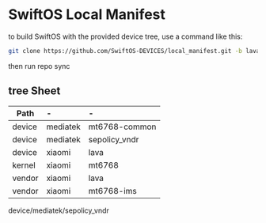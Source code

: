 # SwiftOS Local Manifest
to build SwiftOS with the provided device tree, use a command like this:

```bash
git clone https://github.com/SwiftOS-DEVICES/local_manifest.git -b lava .repo/local_manifests
```
then run repo sync

tree Sheet
----------

Path       | -                         | -
--------   |:------------------------- |:-------
device     | mediatek                  | mt6768-common
device     | mediatek                  | sepolicy_vndr
device     | xiaomi                    | lava
kernel     | xiaomi                    | mt6768
vendor     | xiaomi                    | lava
vendor     | xiaomi                    | mt6768-ims

device/mediatek/sepolicy_vndr
